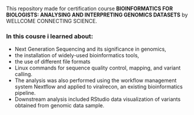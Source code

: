 This repository made for certification course **BIOINFORMATICS FOR BIOLOGISTS: ANALYSING AND INTERPRETING GENOMICS DATASETS** by WELLCOME CONNECTING SCIENCE.

### In this cousre i learned about:
* Next Generation Sequencing and its significance in genomics,
* the installation of widely-used bioinformatics tools,
* the use of different file formats
* Linux commands for sequence quality control, mapping, and variant calling.
* The analysis was also performed using the workflow management system Nextflow and applied to viralrecon, an existing bioinformatics pipeline.
* Downstream analysis included RStudio data visualization of variants obtained from genomic data sample.
